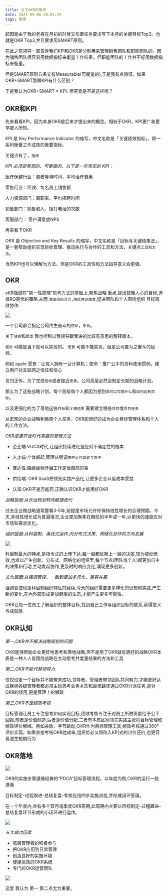 ```yaml
---
title: 关于OKR的思考
date: 2021-09-06 20:01:29
tags: 管理
---
```


起因是由于我的老板在月初的时候又布置任务要求写下本月的关键目标Top3。也就是OKR Top3,并且要求用SMART原则。

在此之前领导一直告诉我们KPI和OKR是分别用来管理销售团队和职能团队的。因为销售团队很容易用数据指标来衡量工作结果，但职能团队的工作并不好用数据指标来衡量。

但是SMART原则五条又有Measurable(可衡量的),于是我有点惊讶。如果OKR+SMART那跟KPI有什么区别？

<!--more-->

于是我认为OKR+SMART = KPI. 但究竟是不是这样呢？

## OKR和KPI

先来看看KPI，因为本身OKR是后来才提出来的概念。相较于OKR，KPI更广和更早被人所知。

KPI 是 Key Performance Indicator 的缩写，中文名称是「关键绩效指标」，即一系列衡量工作成效的重要指标。

关键点有了，`指标`

*KPI 必须是客观的、可衡量的，以下是一些常见的 KPI：*

医疗保健行业：患者等待时间、平均治疗费用

零售行业：坪效、每名员工销售额

人力资源部门：离职率、平均招聘时间

销售部门：销售收入、拨打电话的次数

客服部门： 客户满意度NPS

再来看下OKR

OKR 是 Objective and Key Results 的缩写，中文名称是「目标与关键结果法」，是一套帮助组织实现目标管理、推动执行与协作的工具和方法，关键点`工具和方法`。

当然KPI也可以理解为方法，但是OKR的工具性和方法指导意义会更强。

## OKR

oKR强调在"第一性原理"思考方式的基础上,聚焦战略
重点,提岀鼓舞人心的目标,选择RO更优的策略,从而
`激发组织活力,降低共识成本`,促进团队和个人围绕组织
目标高效协作.

![](https://vison-blog.oss-cn-beijing.aliyuncs.com/20210906205210.png)


一个公司都会指定公司终生奋斗的`使命`，`愿景`。

关于`使命`和`愿景` 我也听到过我领导跟我讲的比较有意思的解释版本。

`使命` 可能是当下就可以实现的。
`愿景` 可能不能实现，但是公司要为之奋斗的目标。

例如 apple 愿景：让每人拥有一台计算机；使命：推广公平的资料使用惯例，建立用户对互联网之信任和信心

言归正传。为了完成`使命`或者接近`愿景`。公司高层必然会制定长期的战略计划。

那么为了这些战略计划，每个层级每个人都因为想到`我可以完成什么`和`如何达到目标`。

以及更细化的为了落地这些`目标`和`关键结果` 需要建立哪些`项目`或`项目任务`

从宏观的企业战略到微观个人任务，OKR能很好的成为企业目标管理体系和个人的工作方法。


*OKR是更符合时代需要的管理方法*


- 企业端:VUCA时代,让组织持续进化是应对不确定性的根本

- 人才端:个体崛起,管理从强调`管控走冋自驱与协作`

- 普适性:围绕目标开展工作是很自然的事
  
- 供给端: OKR SaaS把领先实践产品化,让更多企业以低成本受益

- 认知:OKR不是万能药,正确认识OKR才能用好OKR

*战略层面:从长远规划转向敏捷迭代*

过去企业做战略通常要看3-5年,前提是市场允许你保持线性增长的合理预期。今天,非线性增长成为普遍情况,企业更加聚焦在眼前的半年或一年,以更快的速度应对市场和需求变化。

*组织层面:从科层制、条线式运作,向分布式决策、网络化协作的方向发展*

![](https://vison-blog.oss-cn-beijing.aliyuncs.com/20210907095116.png)

科层制最大的特点,是指令式的上传下达,每一层都依赖上一层的决策,较为被动低效,也难以产生创新。分布式、网络化的组织里,每个节点(团队或个人)都更加自主的决策和行动,主动发起协作,更及时的响应变化,涌现更多创新。

*文化层面:从强调管控、一致到更加多元化、兼容并蓄*

强调管控也是科层制组织特征的延续,今天的组织需要更多样化的思想和实践,产生新的变化,在內外部形成更加健康的生态,才能产生更多可能性。


OKR让每一位员工了解组织的整体目标,找到自己工作与组织目标的联系,获得意义与成就感

## OKR认知

*第一,OKR并不解决战略规划的问题*

○KR能够帮助企业更好地思考和落地战略,但不是用了OKR就有更好的战略OKR本质是一种人人皆围绕战略在主动思考并度量结果的方法和工具

*第二,OKR不能代替领导力*

仅仅设定一个目标并不能带来成功,领导者、管理者带领团队共同努力,才能更好达成目标各级管理者都必须主动思考业务本质和最佳路径通过OKR分派任务,是对OKR的误用,更是管理上的懒政

*第三,OKR不是绩效考核*

目标管理让员工专注思考如何实现目标,绩效考核专注于对员工所做贡献给予公平回报,前者是价值创造,后者是价值分配,二者有本质区别领先实践主张将目标管理和绩效评价解绑。例如谷歌、字节跳动,○KR作为目标管理工具,绩效考核通过360°评价实现。如果直接考核OKR达成率,组织势必又将陷入KP|式的讨价还价,也更容易滋生短期行为

## OKR落地

![](https://vison-blog.oss-cn-beijing.aliyuncs.com/20210907100005.png)



OKR的实施步骤遵循经典的“PDCA”目标管理流程。以年度为例,○KR的运行一般遵循

目标制定-过程跟进-总结复盘-考核应用四步实施流程,并形成闭环管理。

在一个年度内,会有多个双月或季度OKR周期,此周期内主要以目标制定-过程跟进-总结复盘环节形成的小闭环进行运作。

![](https://vison-blog.oss-cn-beijing.aliyuncs.com/20210907100800.png)


*五大成功因素*

- 高层管理者的积极参与
- 把OKR应用到日常管理
- 创造良好的实施环境
- 便捷高效的OKR系统
- 专门的OKR运营团队

![](https://vison-blog.oss-cn-beijing.aliyuncs.com/20210907101053.png)


这里 我认为 第一 第二点尤为重要。
